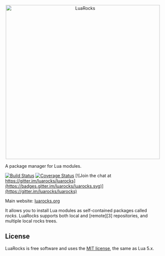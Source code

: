 <p align="center"><a href="https://luarocks.org"><img border="0" src="https://luarocks.github.io/luarocks/luarocks.png" alt="LuaRocks" width="500px"></a></p>

A package manager for Lua modules.

[![Build Status](https://github.com/luarocks/luarocks/actions/workflows/test.yml/badge.svg)](https://github.com/luarocks/luarocks/actions)
[![Coverage Status](https://codecov.io/gh/luarocks/luarocks/coverage.svg?branch=main)](https://codecov.io/gh/luarocks/luarocks/branch/main)
[![Join the chat at https://gitter.im/luarocks/luarocks](https://badges.gitter.im/luarocks/luarocks.svg)](https://gitter.im/luarocks/luarocks)

Main website: [luarocks.org](https://luarocks.org)

It allows you to install Lua modules as self-contained packages called
*rocks*. LuaRocks supports both local and [remote][3] repositories, and
multiple local rocks trees.

## License

LuaRocks is free software and uses the [MIT license](http://luarocks.org/en/License), the same as Lua 5.x.
